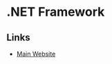 # .NET Framework

<!--
https://hub.docker.com/_/microsoft-dotnet-framework
-->

## Links

- [Main Website](https://dotnet.microsoft.com/download/dotnet-framework)
